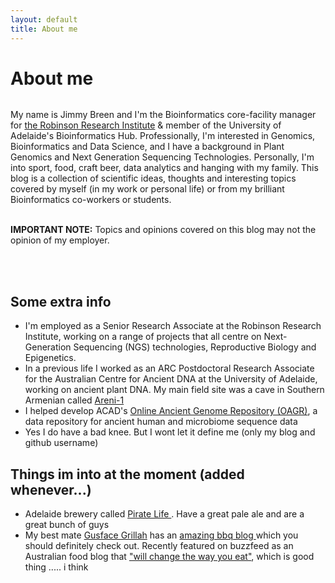 ```yaml
---
layout: default
title: About me
---
```


<div class="post">
<h1 class="pageTitle">About me</h1>
<img src="{{ '/assets/img/me.jpg' | prepend: site.baseurl }}" alt="">
<p class="intro">My name is Jimmy Breen and I'm the Bioinformatics core-facility manager for <a href="https://www.adelaide.edu.au/robinson-research-institute/">the Robinson Research Institute</a> & member of the University of Adelaide's Bioinformatics Hub. Professionally, I'm interested in Genomics, Bioinformatics and Data Science, and I have a background in Plant Genomics and Next Generation Sequencing Technologies. Personally, I'm into sport, food, craft beer, data analytics and hanging with my family. This blog is a collection of scientific ideas, thoughts and interesting topics covered by myself (in my work or personal life) or from my brilliant Bioinformatics co-workers or students.

<br>
<br>

<b>IMPORTANT NOTE:</b> Topics and opinions covered on this blog may not the opinion of my employer.

<br>
<br>

<h2>Some extra info</h2>

<ul>
<li>I'm employed as a Senior Research Associate at the Robinson Research Institute, working on a range of projects that all centre on Next-Generation Sequencing (NGS) technologies, Reproductive Biology and Epigenetics.  </li>
<li>In a previous life I worked as an ARC Postdoctoral Research Associate for the Australian Centre for Ancient DNA at the University of Adelaide, working on ancient plant DNA. My main field site was a cave in Southern Armenian called <a href="https://en.wikipedia.org/wiki/Areni-1_cave_complex"> Areni-1 </a></li>
<li>I helped develop ACAD's <a href="https://www.oagr.org.au"> Online Ancient Genome Repository (OAGR)</a>, a data repository for ancient human and microbiome sequence data</li>
<li>Yes I do have a bad knee. But I wont let it define me (only my blog and github username)</li>
</ul>

<h2>Things im into at the moment (added whenever...)</h2>
<ul>
<li>Adelaide brewery called <a href="http://piratelife.com.au"> Pirate Life </a>. Have a great pale ale and are a great bunch of guys </li>
<li>My best mate <a href="https://www.facebook.com/gusfacegrillah"> Gusface Grillah</a> has an <a href="http://gusfacegrillah.com/"> amazing bbq blog </a> which you should definitely check out. Recently featured on buzzfeed as an Australian food blog that  <a href="http://www.buzzfeed.com/gyanyankovich/the-best-australian-food-blogs"> "will change the way you eat"</a>, which is good thing ..... i think </li>
</ul>
